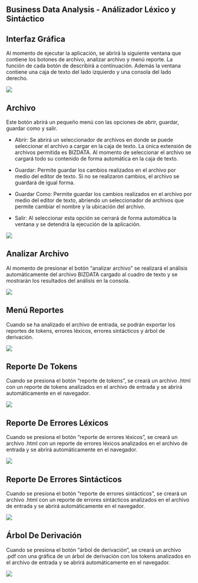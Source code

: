 ## Business Data Analysis - Análizador Léxico y Sintáctico

## Interfaz Gráfica 

Al momento de ejecutar la aplicación, se abrirá la siguiente ventana que contiene los botones de archivo, analizar archivo y menú reporte. La función de cada botón de describirá a continuación. Además la ventana contiene una caja de texto del lado izquierdo y una consola del lado derecho.

<image src="https://i.ibb.co/vsBT8kL/INTERFAZ-GRAFICA.png">


## Archivo

Este botón abrirá un pequeño menú con las opciones de abrir, guardar, guardar como y salir.

- Abrir: Se abrirá un seleccionador de archivos en donde se puede seleccionar el archivo a cargar en la caja de texto. La única extensión de archivos permitida es BIZDATA. Al momento de seleccionar el archivo se cargará todo su contenido de forma automática en la caja de texto.

- Guardar: Permite guardar los cambios realizados en el archivo por medio del editor de texto. Si no se realizaron cambios, el archivo se guardará de igual forma. 

- Guardar Como: Permite guardar los cambios realizados en el archivo por medio del editor de texto, abriendo un seleccionador de archivos que permite cambiar el nombre y la ubicación del archivo.

- Salir: Al seleccionar esta opción se cerrará de forma automática la ventana y se detendrá la ejecución de la aplicación.

<image src="https://i.ibb.co/4g3f1rk/ARCHIVO.png">


## Analizar Archivo

Al momento de presionar el botón “analizar archivo” se realizará el análisis automáticamente del archivo BIZDATA cargado al cuadro de texto y se mostrarán los resultados del análisis en la consola. 

<image src="https://i.ibb.co/JkcL2BK/ANALIZAR.png">


## Menú Reportes

Cuando se ha analizado el archivo de entrada, se podrán exportar los reportes de tokens, errores léxicos, errores sintácticos y árbol de derivación. 

<image src="https://i.ibb.co/0KTgWWB/MENU-REPORTE.png">


## Reporte De Tokens

Cuando se presiona el botón “reporte de tokens”, se creará un archivo .html con un reporte de tokens analizados en el archivo de entrada y se abrirá automáticamente en el navegador.

<image src="https://i.ibb.co/vL7Y3Dv/REPORTE-TOKENS.png">


## Reporte De Errores Léxicos 

Cuando se presiona el botón “reporte de errores léxicos”, se creará un archivo .html con un reporte de errores léxicos analizados en el archivo de entrada y se abrirá automáticamente en el navegador. 

<image src="https://i.ibb.co/KmJ9pTC/ERRORES-L-XICOS.png">


## Reporte De Errores Sintácticos 

Cuando se presiona el botón “reporte de errores sintácticos”, se creará un archivo .html con un reporte de errores sintácticos analizados en el archivo de entrada y se abrirá automáticamente en el navegador. 

<image src="https://i.ibb.co/PgRJVx0/ERRORES-SINT-CTICOS.png">


## Árbol De Derivación 

Cuando se presiona el botón “árbol de derivación”, se creará un archivo .pdf con una gráfica de un árbol de derivación con los tokens analizados en el archivo de entrada y se abrirá automáticamente en el navegador.

<image src="https://i.ibb.co/1fFyfqG/ARBOL-DERIVACION.png">